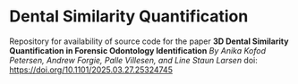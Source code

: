 # Dental Similarity Quantification
Repository for availability of source code for the paper **3D Dental Similarity Quantification in Forensic Odontology Identification**
*By Anika Kofod Petersen, Andrew Forgie, Palle Villesen, and Line Staun Larsen*
doi: https://doi.org/10.1101/2025.03.27.25324745
